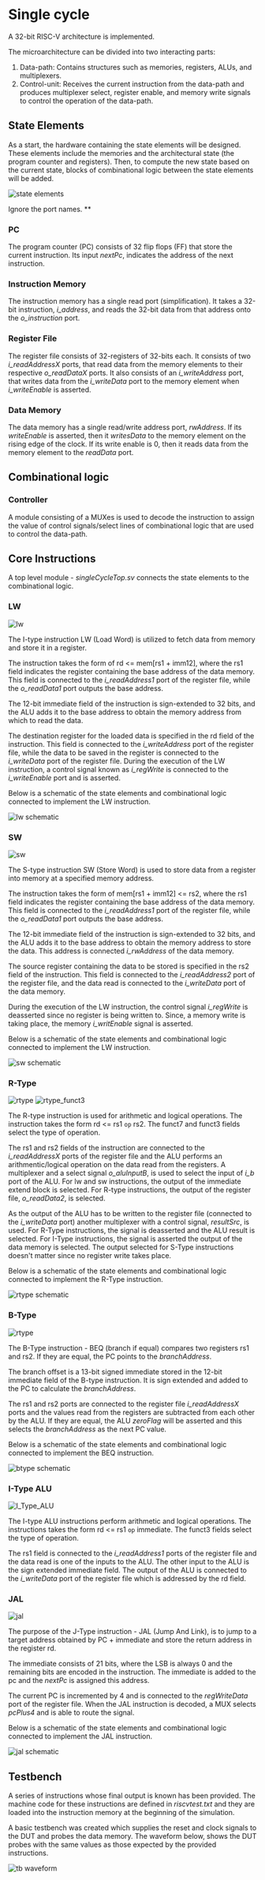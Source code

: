 # Single cycle

A 32-bit RISC-V architecture is implemented.

The microarchitecture can be divided into two interacting parts:
  1. Data-path: Contains structures such as memories, registers, ALUs, and
     multiplexers.
  2. Control-unit: Receives the current instruction from the data-path and produces
     multiplexer select, register enable, and memory write signals to control the
     operation of the data-path.

## State Elements

As a start, the hardware containing the state elements will be designed. These
elements include the memories and the architectural state (the program counter
and registers). Then, to compute the new state based on the current state, blocks
of combinational logic between the state elements will be added.

![state elements](/single-cycle/pics/stateElements.png)

Ignore the port names. **

### PC

The program counter (PC) consists of 32 flip flops (FF) that store the current
instruction. Its input *nextPc*, indicates the address of the next instruction.

### Instruction Memory

The instruction memory has a single read port (simplification). It takes a 32-bit
instruction, *i_address*, and reads the 32-bit data from that address onto the
*o_instruction* port.

### Register File

The register file consists of 32-registers of 32-bits each. It consists of two *i_readAddressX*
ports, that read data from the memory elements to their respective *o_readDataX*
ports. It also consists of an *i_writeAddress* port, that writes data from the
*i_writeData* port to the memory element when *i_writeEnable* is asserted.

### Data Memory

The data memory has a single read/write address port, *rwAddress*. If its
*writeEnable* is asserted, then it *writesData* to the memory element on the
rising edge of the clock. If its write enable is 0, then it reads data from the
memory element to the *readData* port.

## Combinational logic

### Controller

A module consisting of a MUXes is used to decode the instruction to assign the
value of control signals/select lines of combinational logic that are used to
control the data-path.

## Core Instructions

A top level module - *singleCycleTop.sv* connects the state elements
to the combinational logic.

### LW

![lw](pics/lw.png)

The I-type instruction LW (Load Word) is utilized to fetch data from memory
and store it in a register.

The instruction takes the form of rd <= mem[rs1 + imm12], where the rs1 field
indicates the register containing the base address of the data memory. This
field is connected to the *i_readAddress1* port of the register file, while the
*o_readData1* port outputs the base address.

The 12-bit immediate field of the instruction is sign-extended to 32 bits, and
the ALU adds it to the base address to obtain the memory address from which to
read the data.

The destination register for the loaded data is specified in the rd field of
the instruction. This field is connected to the *i_writeAddress* port of the
register file, while the data to be saved in the register is connected to the
*i_writeData* port of the register file. During the execution of the LW instruction,
a control signal known as *i_regWrite* is connected to the *i_writeEnable* port and
is asserted.

Below is a schematic of the state elements and combinational logic connected to
implement the LW instruction.

![lw schematic](pics/lw_sampleProgram_full.png)

### SW

![sw](pics/sw.png)

The S-type instruction SW (Store Word) is used to store data from a register into
memory at a specified memory address.

The instruction takes the form of mem[rs1 + imm12] <= rs2, where the rs1 field
indicates the register containing the base address of the data memory. This
field is connected to the *i_readAddress1* port of the register file, while the
*o_readData1* port outputs the base address.

The 12-bit immediate field of the instruction is sign-extended to 32 bits, and
the ALU adds it to the base address to obtain the memory address to store the data.
This address is connected *i_rwAddress* of the data memory.

The source register containing the data to be stored is specified in the rs2 field
of the instruction. This field is connected to the *i_readAddress2* port of the
register file, and the data read is connected to the *i_writeData* port of the
data memory.

During the execution of the LW instruction, the control signal *i_regWrite* is
deasserted since no register is being written to. Since, a memory write is taking
place, the memory *i_writEnable* signal is asserted.

Below is a schematic of the state elements and combinational logic connected to
implement the LW instruction.

![sw schematic](pics/sw_sampleProgram_full.png)

### R-Type

![rtype](pics/rtype.png)
![rtype_funct3](pics/rtype_funct3_decode.png)

The R-type instruction is used for arithmetic and logical operations. The
instruction takes the form rd <= rs1 `op` rs2. The funct7 and funct3 fields select
the type of operation.

The rs1 and rs2 fields of the instruction are connected to the *i_readAddressX*
ports of the register file and the ALU performs an arithmentic/logical operation
on the data read from the registers. A multiplexer and a select signal *o_aluInputB*,
is used to select the input of *i_b* port of the ALU. For lw and sw instructions,
the output of the immediate extend block is selected. For R-type instructions,
the output of the register file, *o_readData2*, is selected.

As the output of the ALU has to be written to the register file (connected to the
*i_writeData* port) another multiplexer with a control signal, *resultSrc*, is
used. For R-Type instructions, the signal is deasserted and the ALU result is
selected. For I-Type instructions, the signal is asserted the output of the data
memory is selected. The output selected for S-Type instructions doesn't matter
since no register write takes place.

Below is a schematic of the state elements and combinational logic connected to
implement the R-Type instruction.

![rtype schematic](pics/rtype_sampleProgram_full.png)

### B-Type

![rtype](pics/btype.png)

The B-Type instruction - BEQ (branch if equal) compares two registers rs1 and rs2.
If they are equal, the PC points to the *branchAddress*.

The branch offset is a 13-bit signed immediate stored in the 12-bit immediate
field of the B-type instruction. It is sign extended and added to the PC to
calculate the *branchAddress*.

The rs1 and rs2 ports are connected to the register file *i_readAddressX* ports
and the values read from the registers are subtracted from each other by the ALU.
If they are equal, the ALU *zeroFlag* will be asserted and this selects the
*branchAddress* as the next PC value.

Below is a schematic of the state elements and combinational logic connected to
implement the BEQ instruction.

![btype schematic](pics/btype_sampleProgram_full.png)

### I-Type ALU

![I_Type_ALU](pics/I_Type_ALU.png)

The I-type ALU instructions perform arithmetic and logical operations. The
instructions takes the form rd <= rs1 `op` immediate. The funct3 fields select
the type of operation.

The rs1 field is connected to the *i_readAddress1* ports of the register file and
the data read is one of the inputs to the ALU. The other input to the ALU is the
sign extended immediate field. The output of the ALU is connected to the
*i_writeData* port of the register file which is addressed by the rd field.

### JAL

![jal](pics/jal.png)

The purpose of the J-Type instruction - JAL (Jump And Link), is to jump to a
target address obtained by PC + immediate and store the return address in the
register rd.

The immediate consists of 21 bits, where the LSB is always 0 and the remaining
bits are encoded in the instruction. The immediate is added to the pc and the
*nextPc* is assigned this address.

The current PC is incremented by 4 and is connected to the *regWriteData* port
of the register file. When the JAL instruction is decoded, a MUX selects *pcPlus4*
and is able to route the signal.

Below is a schematic of the state elements and combinational logic connected to
implement the JAL instruction.

![jal schematic](pics/jal_sampleProgram_full.png)

## Testbench

A series of instructions whose final output is known has been provided. The machine
code for these instructions are defined in *riscvtest.txt* and they are loaded
into the instruction memory at the beginning of the simulation.

A basic testbench was created which supplies the reset and clock signals  to the
DUT and probes the data memory. The waveform below, shows the DUT probes with the
same values as those expected by the provided instructions.

![tb waveform](pics/tb_waveform.png)

